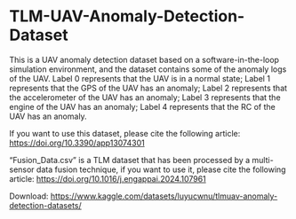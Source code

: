 # TLM-UAV-Anomaly-Detection-Dataset
This is a UAV anomaly detection dataset based on a software-in-the-loop simulation environment, and the dataset contains some of the anomaly logs of the UAV. 
Label 0 represents that the UAV is in a normal state; 
Label 1 represents that the GPS of the UAV has an anomaly; 
Label 2 represents that the accelerometer of the UAV has an anomaly; 
Label 3 represents that the engine of the UAV has an anomaly;
Label 4 represents that the RC of the UAV has an anomaly.

If you want to use this dataset, please cite the following article:
https://doi.org/10.3390/app13074301

“Fusion_Data.csv” is a TLM dataset that has been processed by a multi-sensor data fusion technique, if you want to use it, please cite the following article:
https://doi.org/10.1016/j.engappai.2024.107961

Download: https://www.kaggle.com/datasets/luyucwnu/tlmuav-anomaly-detection-datasets/
